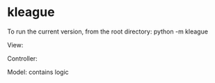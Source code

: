 # kleague

To run the current version, from the root directory:
	python -m kleague


View:


Controller:


Model:
	contains logic


